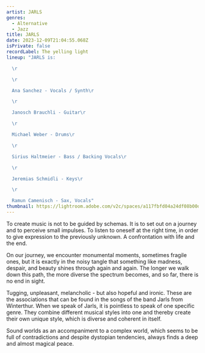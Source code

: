 ```yaml
---
artist: JARLS
genres:
  - Alternative
  - Jazz
title: JARLS
date: 2023-12-09T21:04:55.068Z
isPrivate: false
recordLabel: The yelling light
lineup: "JARLS is:

  \r

  \r

  Ana Sanchez - Vocals / Synth\r

  \r

  Janosch Brauchli - Guitar\r

  \r

  Michael Weber - Drums\r

  \r

  Sirius Haltmeier - Bass / Backing Vocals\r

  \r

  Jeremias Schmidli - Keys\r

  \r

  Ramun Camenisch - Sax, Vocals"
thumbnail: https://lightroom.adobe.com/v2c/spaces/a117fbfd04a24df08b00dc7343422215/assets/ab5502ba8b2b68201c330579c4985940/revisions/88927b7736434a5eb7e02b2206e4c93b/renditions/bb9ab23f9f28ca73e8f0c8922b6b0f28
---
```

<p>To create music is not to be guided by schemas. It is to set out on a journey and to perceive small impulses. To listen to oneself at the right time, in order to give expression to the previously unknown. A confrontation with life and the end.</p>

<p>On our journey, we encounter monumental moments, sometimes fragile ones, but it is exactly in the noisy tangle that something like madness, despair, and beauty shines through again and again. The longer we walk down this path, the more diverse the spectrum becomes, and so far, there is no end in sight.</p>


<p>Tugging, unpleasant, melancholic - but also hopeful and ironic. These are the associations that can be found in the songs of the band Jarls from Winterthur. When we speak of Jarls, it is pointless to speak of one specific genre. They combine different musical styles into one and thereby create their own unique style, which is diverse and coherent in itself.</p>


<p>Sound worlds as an accompaniment to a complex world, which seems to be full of contradictions and despite dystopian tendencies, always finds a deep and almost magical peace.</p>
